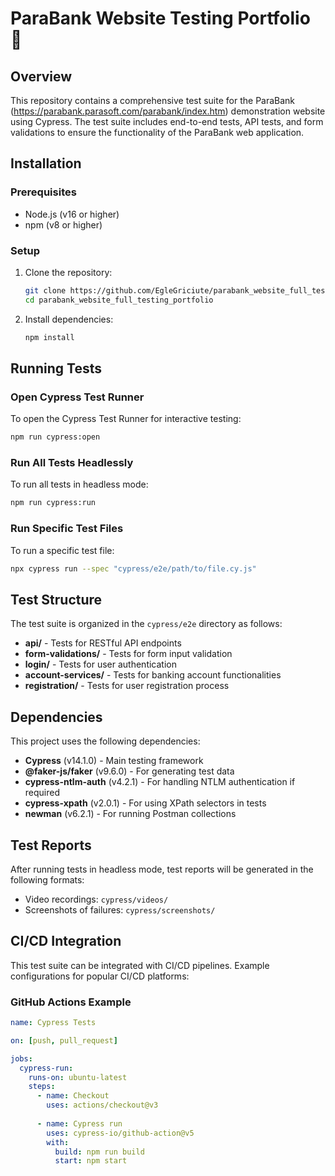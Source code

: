 # ParaBank Website Testing Portfolio 💸

## Overview
This repository contains a comprehensive test suite for the ParaBank (https://parabank.parasoft.com/parabank/index.htm) demonstration website using Cypress. The test suite includes end-to-end tests, API tests, and form validations to ensure the functionality of the ParaBank web application.

## Installation

### Prerequisites
- Node.js (v16 or higher)
- npm (v8 or higher)

### Setup
1. Clone the repository:
   ```bash
   git clone https://github.com/EgleGriciute/parabank_website_full_testing_portfolio.git
   cd parabank_website_full_testing_portfolio
   ```

2. Install dependencies:
   ```bash
   npm install
   ```

## Running Tests

### Open Cypress Test Runner
To open the Cypress Test Runner for interactive testing:
```bash
npm run cypress:open
```

### Run All Tests Headlessly
To run all tests in headless mode:
```bash
npm run cypress:run
```

### Run Specific Test Files
To run a specific test file:
```bash
npx cypress run --spec "cypress/e2e/path/to/file.cy.js"
```

## Test Structure

The test suite is organized in the `cypress/e2e` directory as follows:

- **api/** - Tests for RESTful API endpoints
- **form-validations/** - Tests for form input validation
- **login/** - Tests for user authentication
- **account-services/** - Tests for banking account functionalities
- **registration/** - Tests for user registration process

## Dependencies

This project uses the following dependencies:

- **Cypress** (v14.1.0) - Main testing framework
- **@faker-js/faker** (v9.6.0) - For generating test data
- **cypress-ntlm-auth** (v4.2.1) - For handling NTLM authentication if required
- **cypress-xpath** (v2.0.1) - For using XPath selectors in tests
- **newman** (v6.2.1) - For running Postman collections

## Test Reports

After running tests in headless mode, test reports will be generated in the following formats:
- Video recordings: `cypress/videos/`
- Screenshots of failures: `cypress/screenshots/`

## CI/CD Integration

This test suite can be integrated with CI/CD pipelines. Example configurations for popular CI/CD platforms:

### GitHub Actions Example
```yaml
name: Cypress Tests

on: [push, pull_request]

jobs:
  cypress-run:
    runs-on: ubuntu-latest
    steps:
      - name: Checkout
        uses: actions/checkout@v3
      
      - name: Cypress run
        uses: cypress-io/github-action@v5
        with:
          build: npm run build
          start: npm start
```
